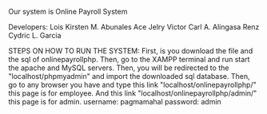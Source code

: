 Our system is Online Payroll System

Developers:
          Lois Kirsten M. Abunales
          Ace Jelry Victor Carl A. Alingasa
          Renz Cydric L. Garcia



STEPS ON HOW TO RUN THE SYSTEM:
First, is you download the file and the sql of onlinepayrollphp. 
Then, go to the XAMPP terminal and run start the apache and MySQL servers.
Then, you will be redirected to the "localhost/phpmyadmin" and import the downloaded sql database.
Then, go to any browser you have and type this link "localhost/onlinepayrollphp/" this page is for employee.
And this link "localhost/onlinepayrollphp/admin/" this page is for admin.
    username: pagmamahal
    password: admin
